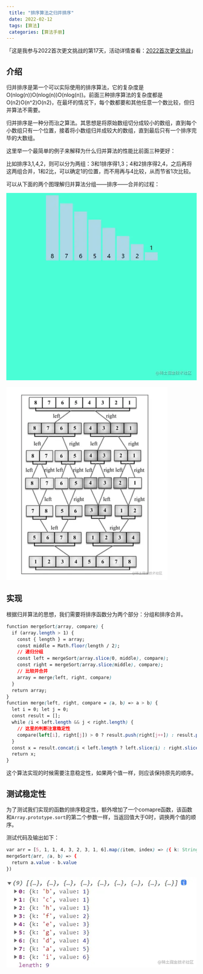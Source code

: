 ```yaml
---
 title: "排序算法之归并排序"
 date: 2022-02-12
 tags: [算法]
 categories: [算法手册]
---
```


「这是我参与2022首次更文挑战的第17天，活动详情查看：[2022首次更文挑战](https://juejin.cn/post/7052884569032392740 "https://juejin.cn/post/7052884569032392740")」

介绍
--

归并排序是第一个可以实际使用的排序算法，它的复杂度是O(nlog(n))O(nlog(n))O(nlog(n))。前面三种排序算法的复杂度都是O(n2)O(n^2)O(n2)，在最坏的情况下，每个数都要和其他任意一个数比较，但归并算法不需要。

归并排序是一种分而治之算法。其思想是将原始数组切分成较小的数组，直到每个小数组只有一个位置，接着将小数组归并成较大的数组，直到最后只有一个排序完毕的大数组。

这里举一个最简单的例子来解释为什么归并算法的性能比前面三种更好：

比如排序3,1,4,2，则可以分为两组：3和1排序得1,3；4和2排序得2,4，之后再将这两组合并，1和2比，可以确定1的位置，而不用再与4比较，从而节省1次比较。

可以从下面的两个图理解归并算法分组——排序——合并的过程：

![sort-mer.gif](../imgs/3c1031d4444443d0b24ef31233934c57.png)

![image.png](../imgs/f210a5129458480ebaeec2e859a5937a.png)

实现
--

根据归并算法的思想，我们需要将排序函数分为两个部分：分组和排序合并。

```css
function mergeSort(array, compare) {
  if (array.length > 1) {
    const { length } = array;
    const middle = Math.floor(length / 2);
    // 递归分组
    const left = mergeSort(array.slice(0, middle), compare);
    const right = mergeSort(array.slice(middle), compare);
    // 比较并合并
    array = merge(left, right, compare)
  }
  return array;
}
function merge(left, right, compare = (a, b) => a > b) {
  let i = 0; let j = 0;
  const result = [];
  while (i < left.length && j < right.length) {
    // 这里的判断注意稳定性
    compare(left[i], right[j]) > 0 ? result.push(right[j++]) : result.push(left[i++]);
  }
  const x = result.concat(i < left.length ? left.slice(i) : right.slice(j))
  return x;
}
```

这个算法实现的时候需要注意稳定性，如果两个值一样，则应该保持原先的顺序。

测试稳定性
-----

为了测试我们实现的函数的排序稳定性，额外增加了一个comapre函数，该函数和`Array.prototype.sort`的第二个参数一样，当返回值大于0时，调换两个值的顺序。

测试代码及输出如下：

```css
var arr = [5, 1, 1, 4, 3, 2, 3, 1, 6].map((item, index) => ({ k: String.fromCharCode(97 + index), value: item }))
mergeSort(arr, (a, b) => {
  return a.value - b.value
})
```

![image.png](../imgs/00bfff7f7dd748058ca38a1a7b0a754d.png)